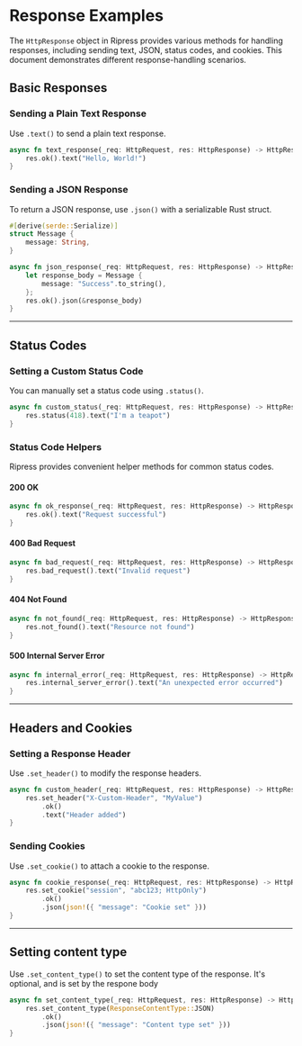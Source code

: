 # Response Examples

The `HttpResponse` object in Ripress provides various methods for handling responses, including sending text, JSON, status codes, and cookies. This document demonstrates different response-handling scenarios.

## Basic Responses

### Sending a Plain Text Response

Use `.text()` to send a plain text response.

```rust
async fn text_response(_req: HttpRequest, res: HttpResponse) -> HttpResponse {
    res.ok().text("Hello, World!")
}
```

### Sending a JSON Response

To return a JSON response, use `.json()` with a serializable Rust struct.

```rust
#[derive(serde::Serialize)]
struct Message {
    message: String,
}

async fn json_response(_req: HttpRequest, res: HttpResponse) -> HttpResponse {
    let response_body = Message {
        message: "Success".to_string(),
    };
    res.ok().json(&response_body)
}
```

---

## Status Codes

### Setting a Custom Status Code

You can manually set a status code using `.status()`.

```rust
async fn custom_status(_req: HttpRequest, res: HttpResponse) -> HttpResponse {
    res.status(418).text("I'm a teapot")
}
```

### Status Code Helpers

Ripress provides convenient helper methods for common status codes.

#### **200 OK**

```rust
async fn ok_response(_req: HttpRequest, res: HttpResponse) -> HttpResponse {
    res.ok().text("Request successful")
}
```

#### **400 Bad Request**

```rust
async fn bad_request(_req: HttpRequest, res: HttpResponse) -> HttpResponse {
    res.bad_request().text("Invalid request")
}
```

#### **404 Not Found**

```rust
async fn not_found(_req: HttpRequest, res: HttpResponse) -> HttpResponse {
    res.not_found().text("Resource not found")
}
```

#### **500 Internal Server Error**

```rust
async fn internal_error(_req: HttpRequest, res: HttpResponse) -> HttpResponse {
    res.internal_server_error().text("An unexpected error occurred")
}
```

---

## Headers and Cookies

### Setting a Response Header

Use `.set_header()` to modify the response headers.

```rust
async fn custom_header(_req: HttpRequest, res: HttpResponse) -> HttpResponse {
    res.set_header("X-Custom-Header", "MyValue")
        .ok()
        .text("Header added")
}
```

### Sending Cookies

Use `.set_cookie()` to attach a cookie to the response.

```rust
async fn cookie_response(_req: HttpRequest, res: HttpResponse) -> HttpResponse {
    res.set_cookie("session", "abc123; HttpOnly")
        .ok()
        .json(json!({ "message": "Cookie set" }))
}
```

---

## Setting content type

Use `.set_content_type()` to set the content type of the response.
It's optional, and is set by the respone body

```rust
async fn set_content_type(_req: HttpRequest, res: HttpResponse) -> HttpResponse {
    res.set_content_type(ResponseContentType::JSON)
        .ok()
        .json(json!({ "message": "Content type set" }))
}
```
